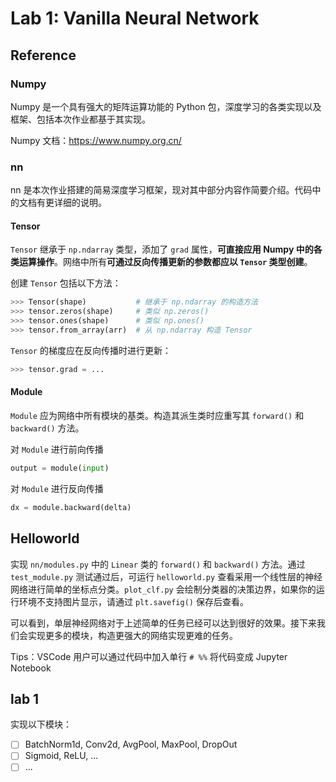 # Lab 1: Vanilla Neural Network

## Reference

### Numpy

Numpy 是一个具有强大的矩阵运算功能的 Python 包，深度学习的各类实现以及框架、包括本次作业都基于其实现。

Numpy 文档：<https://www.numpy.org.cn/>

### nn

nn 是本次作业搭建的简易深度学习框架，现对其中部分内容作简要介绍。代码中的文档有更详细的说明。

#### Tensor

`Tensor` 继承于 `np.ndarray` 类型，添加了 `grad` 属性，**可直接应用 Numpy 中的各类运算操作**。网络中所有**可通过反向传播更新的参数都应以 `Tensor` 类型创建**。

创建 `Tensor` 包括以下方法：
```python
>>> Tensor(shape)           # 继承于 np.ndarray 的构造方法
>>> tensor.zeros(shape)     # 类似 np.zeros()
>>> tensor.ones(shape)      # 类似 np.ones()
>>> tensor.from_array(arr)  # 从 np.ndarray 构造 Tensor
```

`Tensor` 的梯度应在反向传播时进行更新：
```python
>>> tensor.grad = ...
```

#### Module

`Module` 应为网络中所有模块的基类。构造其派生类时应重写其 `forward()` 和 `backward()` 方法。

对 `Module` 进行前向传播
```python
output = module(input)
```

对 `Module` 进行反向传播
```python
dx = module.backward(delta)
```

## Helloworld

实现 `nn/modules.py` 中的 `Linear` 类的 `forward()` 和 `backward()` 方法。通过 `test_module.py` 测试通过后，可运行 `helloworld.py` 查看采用一个线性层的神经网络进行简单的坐标点分类。`plot_clf.py` 会绘制分类器的决策边界，如果你的运行环境不支持图片显示，请通过 `plt.savefig()` 保存后查看。

可以看到，单层神经网络对于上述简单的任务已经可以达到很好的效果。接下来我们会实现更多的模块，构造更强大的网络实现更难的任务。

Tips：VSCode 用户可以通过代码中加入单行 `# %%` 将代码变成 Jupyter Notebook

## lab 1

实现以下模块：
- [ ] BatchNorm1d, Conv2d, AvgPool, MaxPool, DropOut
- [ ] Sigmoid, ReLU, ...
- [ ] ...

